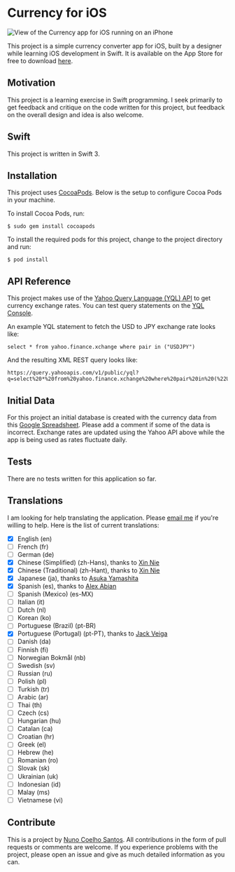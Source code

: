 # Currency for iOS

![View of the Currency app for iOS running on an iPhone](http://i.imgur.com/yiOFZzV.jpg)

This project is a simple currency converter app for iOS, built by a designer while learning iOS development in Swift. It is available on the App Store for free to download [here](http://appstore.com/currencysimplecurrencycalculator).

## Motivation

This project is a learning exercise in Swift programming. I seek primarily to get feedback and critique on the code written for this project, but feedback on the overall design and idea is also welcome.

## Swift

This project is written in Swift 3.

## Installation

This project uses [CocoaPods](https://cocoapods.org). Below is the setup to configure Cocoa Pods in your machine.

To install Cocoa Pods, run:
```
$ sudo gem install cocoapods
```

To install the required pods for this project, change to the project directory and run:
```
$ pod install
```

## API Reference

This project makes use of the [Yahoo Query Language (YQL) API](https://developer.yahoo.com/yql/) to get currency exchange rates. You can test query statements on the [YQL Console](https://developer.yahoo.com/yql/console/).

An example YQL statement to fetch the USD to JPY exchange rate looks like:
```
select * from yahoo.finance.xchange where pair in ("USDJPY")
```

And the resulting XML REST query looks like:
```
https://query.yahooapis.com/v1/public/yql?q=select%20*%20from%20yahoo.finance.xchange%20where%20pair%20in%20(%22USDJPY%22)&diagnostics=true&env=store%3A%2F%2Fdatatables.org%2Falltableswithkeys
```

## Initial Data

For this project an initial database is created with the currency data from this [Google Spreadsheet](https://docs.google.com/spreadsheets/d/1218JsxdKNp3ytpAtIq8D1Wtl9t4blLpC2amTweWDhek/edit?usp=sharing). Please add a comment if some of the data is incorrect. Exchange rates are updated using the Yahoo API above while the app is being used as rates fluctuate daily.

## Tests

There are no tests written for this application so far.

## Translations

I am looking for help translating the application. Please [email me](mailto:nuno@nunocoelhosantos.com?subject=Help%20translate%20Currency%20for%20iOS) if you're willing to help. Here is the list of current translations:

- [x] English (en)
- [ ] French (fr)
- [ ] German (de)
- [x] Chinese (Simplified) (zh-Hans), thanks to [Xin Nie](https://www.instagram.com/star_nie/)
- [x] Chinese (Traditional) (zh-Hant), thanks to [Xin Nie](https://www.instagram.com/star_nie/)
- [x] Japanese (ja), thanks to [Asuka Yamashita](https://www.facebook.com/asuka.yamashita.944)
- [x] Spanish (es), thanks to [Alex Abian](https://www.instagram.com/alex_abn/)
- [ ] Spanish (Mexico) (es-MX)
- [ ] Italian (it)
- [ ] Dutch (nl)
- [ ] Korean (ko)
- [ ] Portuguese (Brazil) (pt-BR)
- [x] Portuguese (Portugal) (pt-PT), thanks to [Jack Veiga](https://twitter.com/jackveiga)
- [ ] Danish (da)
- [ ] Finnish (fi)
- [ ] Norwegian Bokmål (nb)
- [ ] Swedish (sv)
- [ ] Russian (ru)
- [ ] Polish (pl)
- [ ] Turkish (tr)
- [ ] Arabic (ar)
- [ ] Thai (th)
- [ ] Czech (cs)
- [ ] Hungarian (hu)
- [ ] Catalan (ca)
- [ ] Croatian (hr)
- [ ] Greek (el)
- [ ] Hebrew (he)
- [ ] Romanian (ro)
- [ ] Slovak (sk)
- [ ] Ukrainian (uk)
- [ ] Indonesian (id)
- [ ] Malay (ms)
- [ ] Vietnamese (vi)

## Contribute

This is a project by [Nuno Coelho Santos](https://twitter.com/nunosans/). All contributions in the form of pull requests or comments are welcome. If you experience problems with the project, please open an issue and give as much detailed information as you can.
